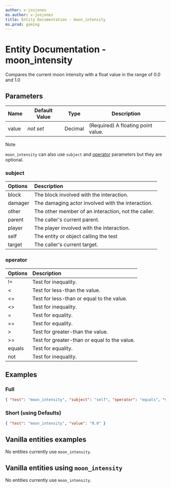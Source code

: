 ```yaml
---
author: v-josjones
ms.author: v-josjones
title: Entity Documentation - moon_intensity
ms.prod: gaming
---
```


# Entity Documentation - moon_intensity

Compares the current moon intensity with a float value in the range of 0.0 and 1.0

## Parameters

|Name |Default Value  |Type  |Description  |
|---------|---------|---------|---------|
|value |*not set* |Decimal |(Required) A floating point value. |

>[!Note]
> `moon_intensity` can also use `subject` and [operator](../Definitions/NestedTables/operator.md) parameters but they are optional.

### subject

| Options| Description |
|:-----------|:-----------|
| block| The block involved with the interaction. |
| damager| The damaging actor involved with the interaction. |
| other| The other member of an interaction, not the caller. |
| parent| The caller's current parent. |
| player| The player involved with the interaction. |
| self| The entity or object calling the test |
| target| The caller's current target. |

### operator

| Options| Description |
|:-----------|:-----------|
| !=| Test for inequality. |
| <| Test for less-than the value. |
| <=| Test for less-than or equal to the value. |
| <>| Test for inequality. |
| =| Test for equality. |
| ==| Test for equality. |
| >| Test for greater-than the value. |
| >=| Test for greater-than or equal to the value. |
| equals| Test for equality. |
| not| Test for inequality. |

## Examples

### Full

```json
{ "test": "moon_intensity", "subject": "self", "operator": "equals", "value": "0.0" }
```

### Short (using Defaults)

```json
{ "test": "moon_intensity", "value": "0.0" }
```

## Vanilla entities examples

No entities currently use `moon_intensity`.

## Vanilla entities using `moon_intensity`

No entities currently use `moon_intensity`.
